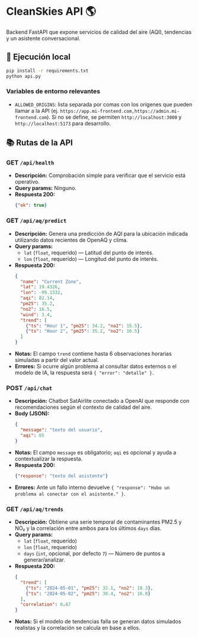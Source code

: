 # CleanSkies API 🌎

Backend FastAPI que expone servicios de calidad del aire (AQI), tendencias y un asistente conversacional.

## 🔧 Ejecución local
```bash
pip install -r requirements.txt
python api.py
```

### Variables de entorno relevantes
- `ALLOWED_ORIGINS`: lista separada por comas con los orígenes que pueden llamar a la API (ej. `https://app.mi-frontend.com,https://admin.mi-frontend.com`). Si no se define, se permiten `http://localhost:3000` y `http://localhost:5173` para desarrollo.

## 📚 Rutas de la API

### GET `/api/health`
- **Descripción:** Comprobación simple para verificar que el servicio está operativo.
- **Query params:** Ninguno.
- **Respuesta 200:**
  ```json
  {"ok": true}
  ```

### GET `/api/aq/predict`
- **Descripción:** Genera una predicción de AQI para la ubicación indicada utilizando datos recientes de OpenAQ y clima.
- **Query params:**
  - `lat` (`float`, requerido) — Latitud del punto de interés.
  - `lon` (`float`, requerido) — Longitud del punto de interés.
- **Respuesta 200:**
  ```json
  {
    "name": "Current Zone",
    "lat": 19.4326,
    "lon": -99.1332,
    "aqi": 82.14,
    "pm25": 35.2,
    "no2": 16.5,
    "wind": 3.4,
    "trend": [
      {"ts": "Hour 1", "pm25": 34.2, "no2": 15.5},
      {"ts": "Hour 2", "pm25": 35.2, "no2": 16.5}
    ]
  }
  ```
- **Notas:** El campo `trend` contiene hasta 6 observaciones horarias simuladas a partir del valor actual.
- **Errores:** Si ocurre algún problema al consultar datos externos o el modelo de IA, la respuesta será `{ "error": "detalle" }`.

### POST `/api/chat`
- **Descripción:** Chatbot SatAirlite conectado a OpenAI que responde con recomendaciones según el contexto de calidad del aire.
- **Body (JSON):**
  ```json
  {
    "message": "texto del usuario",
    "aqi": 85
  }
  ```
- **Notas:** El campo `message` es obligatorio; `aqi` es opcional y ayuda a contextualizar la respuesta.
- **Respuesta 200:**
  ```json
  {"response": "texto del asistente"}
  ```
- **Errores:** Ante un fallo interno devuelve `{ "response": "Hubo un problema al conectar con el asistente." }`.

### GET `/api/aq/trends`
- **Descripción:** Obtiene una serie temporal de contaminantes PM2.5 y NO₂ y la correlación entre ambos para los últimos `days` días.
- **Query params:**
  - `lat` (`float`, requerido)
  - `lon` (`float`, requerido)
  - `days` (`int`, opcional, por defecto `7`) — Número de puntos a generar/analizar.
- **Respuesta 200:**
  ```json
  {
    "trend": [
      {"ts": "2024-05-01", "pm25": 32.1, "no2": 18.3},
      {"ts": "2024-05-02", "pm25": 30.4, "no2": 16.8}
    ],
    "correlation": 0.67
  }
  ```
- **Notas:** Si el modelo de tendencias falla se generan datos simulados realistas y la correlación se calcula en base a ellos.

